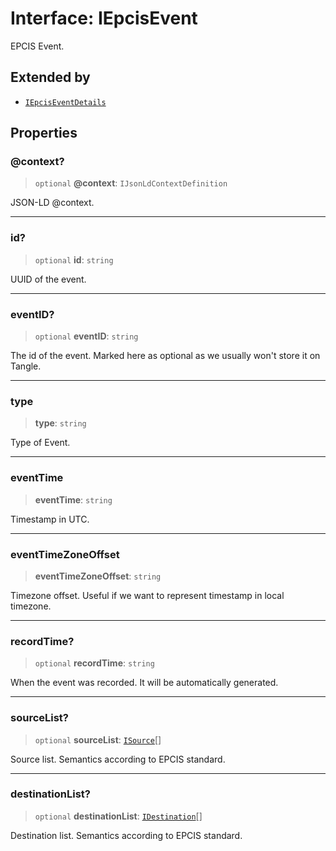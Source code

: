 # Interface: IEpcisEvent

EPCIS Event.

## Extended by

- [`IEpcisEventDetails`](IEpcisEventDetails.md)

## Properties

### @context?

> `optional` **@context**: `IJsonLdContextDefinition`

JSON-LD @context.

***

### id?

> `optional` **id**: `string`

UUID of the event.

***

### eventID?

> `optional` **eventID**: `string`

The id of the event. Marked here as optional as we usually won't store it on Tangle.

***

### type

> **type**: `string`

Type of Event.

***

### eventTime

> **eventTime**: `string`

Timestamp in UTC.

***

### eventTimeZoneOffset

> **eventTimeZoneOffset**: `string`

Timezone offset. Useful if we want to represent timestamp in local timezone.

***

### recordTime?

> `optional` **recordTime**: `string`

When the event was recorded. It will be automatically generated.

***

### sourceList?

> `optional` **sourceList**: [`ISource`](ISource.md)[]

Source list. Semantics according to EPCIS standard.

***

### destinationList?

> `optional` **destinationList**: [`IDestination`](IDestination.md)[]

Destination list. Semantics according to EPCIS standard.
